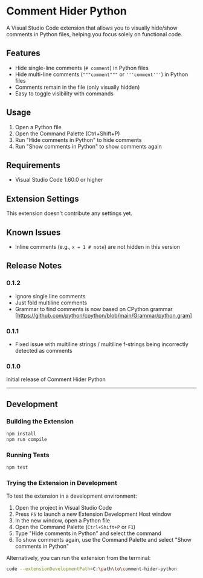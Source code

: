 # Comment Hider Python

A Visual Studio Code extension that allows you to visually hide/show comments in Python files, helping you focus solely on functional code.

## Features

- Hide single-line comments (`# comment`) in Python files
- Hide multi-line comments (`"""comment"""` or `'''comment'''`) in Python files
- Comments remain in the file (only visually hidden)
- Easy to toggle visibility with commands

## Usage

1. Open a Python file
2. Open the Command Palette (Ctrl+Shift+P)
3. Run "Hide comments in Python" to hide comments
4. Run "Show comments in Python" to show comments again

## Requirements

- Visual Studio Code 1.60.0 or higher

## Extension Settings

This extension doesn't contribute any settings yet.

## Known Issues

- Inline comments (e.g., `x = 1 # note`) are not hidden in this version

## Release Notes

### 0.1.2
- Ignore single line comments
- Just fold multiline comments
- Grammar to find comments is now based on CPython grammar [https://github.com/python/cpython/blob/main/Grammar/python.gram]

### 0.1.1

- Fixed issue with multiline strings / multiline f-strings being incorrectly detected as comments

### 0.1.0

Initial release of Comment Hider Python

---

## Development

### Building the Extension

```bash
npm install
npm run compile
```

### Running Tests

```bash
npm test
```

### Trying the Extension in Development

To test the extension in a development environment:

1. Open the project in Visual Studio Code
2. Press `F5` to launch a new Extension Development Host window
3. In the new window, open a Python file
4. Open the Command Palette (`Ctrl+Shift+P` or `F1`)
5. Type "Hide comments in Python" and select the command
6. To show comments again, use the Command Palette and select "Show comments in Python"

Alternatively, you can run the extension from the terminal:

```bash
code --extensionDevelopmentPath=C:\path\to\comment-hider-python
```
